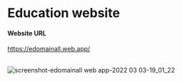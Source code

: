 # Education website
<h4>Website URL</h4>
<a href="https://edomainall.web.app/" target="_blank">https://edomainall.web.app/</a> <br></br>

![screenshot-edomainall web app-2022 03 03-19_01_22](https://user-images.githubusercontent.com/92398016/156574684-7425617b-b465-4b54-a22a-7cd114aecefc.png)
